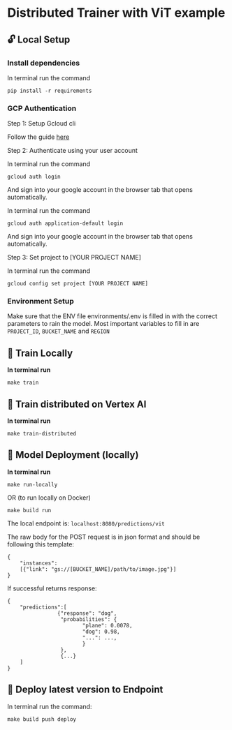 # Distributed Trainer with ViT example

## 🔓 Local Setup

### Install dependencies

In terminal run the command

```
pip install -r requirements
```

### GCP Authentication

Step 1: Setup Gcloud cli

Follow the guide [here](https://cloud.google.com/sdk/docs/install-sdk)

Step 2: Authenticate using your user account

In terminal run the command
```
gcloud auth login
```
And sign into your google account in the browser tab that opens automatically.

In terminal run the command
```
gcloud auth application-default login
```

And sign into your google account in the browser tab that opens automatically.

Step 3: Set project to [YOUR PROJECT NAME]

In terminal run the command
```
gcloud config set project [YOUR PROJECT NAME]
```

### Environment Setup

Make sure that the ENV file environments/.env is filled in with the correct parameters to rain the model.
Most important variables to fill in are `PROJECT_ID`, `BUCKET_NAME` and `REGION`

## 🚀 Train Locally

**In terminal run**

```
make train
```


## 🚀 Train distributed on Vertex AI

**In terminal run**

```
make train-distributed
```



## 🐳 Model Deployment (locally)

**In terminal run**

```
make run-locally
```

OR (to run locally on Docker)

```
make build run
```

The local endpoint is: `localhost:8080/predictions/vit`

The raw body for the POST request is in json format and should be following this template:

```
{
    "instances":
    [{"link": "gs://[BUCKET_NAME]/path/to/image.jpg"}]
}
```


If successful returns response:

```
{
    "predictions":[
                {"response": "dog",
                 "probabilities": {
                        "plane": 0.0078,
                        "dog": 0.98,
                        "...": ...,
                        }
                 },
                 {...}
    ]
}
```

## 🐳 Deploy latest version to Endpoint

In terminal run the command:
```
make build push deploy

```

